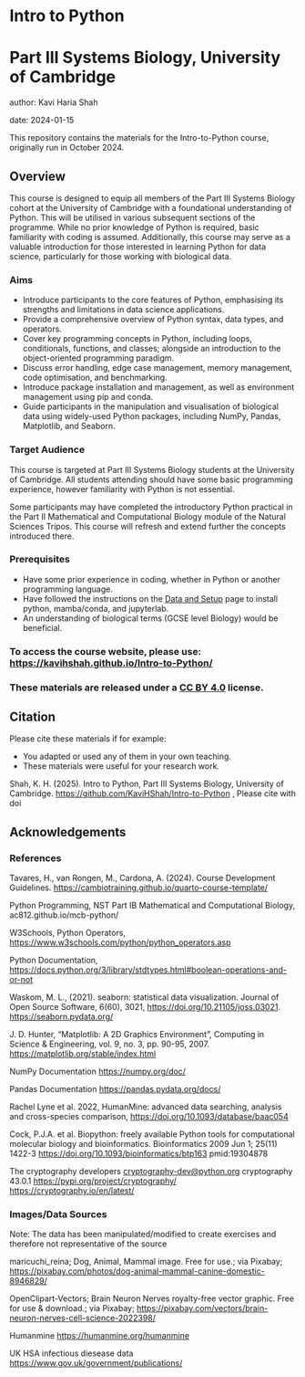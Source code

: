 # Intro to Python
# Part III Systems Biology, University of Cambridge

author: Kavi Haria Shah

date: 2024-01-15

This repository contains the materials for the Intro-to-Python course, originally run in October 2024.

## Overview 

This course is designed to equip all members of the Part III Systems Biology cohort at the University of Cambridge with a foundational understanding of Python. This will be utilised in various subsequent sections of the programme. While no prior knowledge of Python is required, basic familiarity with coding is assumed. Additionally, this course may serve as a valuable introduction for those interested in learning Python for data science, particularly for those working with biological data. 

### Aims

- Introduce participants to the core features of Python, emphasising its strengths and limitations in data science applications.
- Provide a comprehensive overview of Python syntax, data types, and operators.
- Cover key programming concepts in Python, including loops, conditionals, functions, and classes; alongside an introduction to the object-oriented programming paradigm.
- Discuss error handling, edge case management, memory management, code optimisation, and benchmarking.
- Introduce package installation and management, as well as environment management using pip and conda.
- Guide participants in the manipulation and visualisation of biological data using widely-used Python packages, including NumPy, Pandas, Matplotlib, and Seaborn.

### Target Audience

This course is targeted at Part III Systems Biology students at the University of Cambridge. All students attending should have some basic programming experience, however familiarity with Python is not essential.

Some participants may have completed the introductory Python practical in the Part II Mathematical and Computational Biology module of the Natural Sciences Tripos. This course will refresh and extend further the concepts introduced there. 

### Prerequisites

- Have some prior experience in coding, whether in Python or another programming language.
- Have followed the instructions on the [Data and Setup](https://kavihshah.github.io/Intro-to-Python/setup.html) page to install python, mamba/conda, and jupyterlab.
- An understanding of biological terms (GCSE level Biology) would be beneficial.


### To access the course website, please use: https://kavihshah.github.io/Intro-to-Python/

### These materials are released under a [CC BY 4.0](LICENSE.md) license.


## Citation

Please cite these materials if for example:

- You adapted or used any of them in your own teaching.
- These materials were useful for your research work.

Shah, K. H. (2025). Intro to Python, Part III Systems Biology, University of Cambridge. https://github.com/KaviHShah/Intro-to-Python , Please cite with doi

## Acknowledgements

### References

Tavares, H., van Rongen, M., Cardona, A. (2024). Course Development Guidelines. https://cambiotraining.github.io/quarto-course-template/

Python Programming, NST Part IB Mathematical and Computational Biology, ac812.github.io/mcb-python/

W3Schools, Python Operators, https://www.w3schools.com/python/python_operators.asp 

Python Documentation, https://docs.python.org/3/library/stdtypes.html#boolean-operations-and-or-not

Waskom, M. L., (2021). seaborn: statistical data visualization. Journal of Open Source Software, 6(60), 3021, https://doi.org/10.21105/joss.03021. https://seaborn.pydata.org/

J. D. Hunter, “Matplotlib: A 2D Graphics Environment”, Computing in Science & Engineering, vol. 9, no. 3, pp. 90-95, 2007. https://matplotlib.org/stable/index.html

NumPy Documentation https://numpy.org/doc/

Pandas Documentation https://pandas.pydata.org/docs/

Rachel Lyne et al. 2022, HumanMine: advanced data searching, analysis and cross-species comparison, https://doi.org/10.1093/database/baac054

Cock, P.J.A. et al. Biopython: freely available Python tools for computational molecular biology and bioinformatics. Bioinformatics 2009 Jun 1; 25(11) 1422-3 https://doi.org/10.1093/bioinformatics/btp163 pmid:19304878

The cryptography developers <cryptography-dev@python.org> cryptography 43.0.1 https://pypi.org/project/cryptography/ https://cryptography.io/en/latest/

### Images/Data Sources
Note: The data has been manipulated/modified to create exercises and therefore not representative of the source

maricuchi_reina; Dog, Animal, Mammal image. Free for use.; via Pixabay; https://pixabay.com/photos/dog-animal-mammal-canine-domestic-8946829/

OpenClipart-Vectors; Brain Neuron Nerves royalty-free vector graphic. Free for use & download.; via Pixabay; https://pixabay.com/vectors/brain-neuron-nerves-cell-science-2022398/

Humanmine https://humanmine.org/humanmine

UK HSA infectious diesease data https://www.gov.uk/government/publications/

